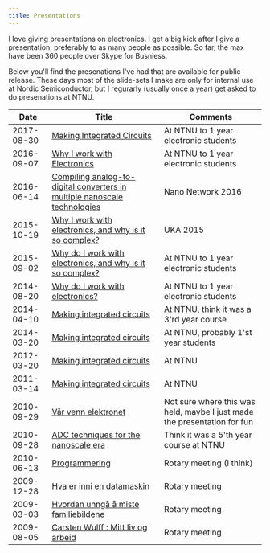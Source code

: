 ```yaml
---
title: Presentations
---
```


I love giving presentations on electronics. I get a big kick after I
give a presentation, preferably to as many people as possible. So far,
the max have been 360 people over Skype for Busniess.

Below you'll find the presenations I've had that are available for
public release. These days most of the slide-sets I make are only for
internal use at Nordic Semiconductor, but I regurarly (usually once a
year) get asked to do
presenations at NTNU.


| Date | Title  | Comments |
| ---- | -----  | -------  |
| 2017-08-30 | [Making Integrated Circuits](2017_08_30_Making_integrated_circuits.pdf) | At NTNU to 1 year  electronic students|
| 2016-09-07 | [Why I work with Electronics](2016-09-07_Why.pdf) | At NTNU to 1 year electronic students|
| 2016-06-14 | [Compiling analog-to-digital converters in multiple nanoscale technologies](2016-06-14_NanoNetwork.pdf)| Nano Network 2016 |
| 2015-10-19 | [Why I work with electronics, and why is it so complex?](2015-10-19_UKA.pdf) | UKA 2015 |
| 2015-09-02 | [Why do I work with electronics, and why is it so complex?](2015-09-02-NTNU_IC_public.pdf) |At NTNU to 1 year electronic students|
| 2014-08-20 | [Why do I work with electronics?](2014-08-20-NTNU_IC_public.pdf) |At NTNU to 1 year electronic students|
| 2014-04-10 | [Making integrated circuits](2014-04-10_Making_Integrated_Circuits_public.pdf) | At NTNU, think it was a 3'rd year course|
| 2014-03-20 | [Making integrated circuits](2014-03-20_Making_Integrated_Circuits_public.pdf) | At NTNU, probably 1'st year students |
| 2012-03-20 | [Making integrated circuits](2012-03-14_NTNU_ChipMaking_for_publication.pdf) | At NTNU |
| 2011-03-14 | [Making integrated circuits](2011-03-14_NTNU_ChipMaking_public_release.pdf) | At NTNU |
| 2010-09-29 | [Vår venn elektronet](2010_09_29_vaar_venn_elektronet.pdf) | Not sure where this was held, maybe I just made the presentation for fun |
| 2010-09-28 | [ADC techniques for the nanoscale era](2010_09_28_ADCs_tech_for_nanoscale_era.pdf) | Think it was a 5'th year course at NTNU |
| 2010-06-13 | [Programmering](2010_06_13_programming.pdf) |  Rotary meeting (I think) |
| 2009-12-28 | [Hva er inni en datamaskin](2009_12_28_hva_er_inni_datamaskin.pdf) | Rotary meeting |
| 2009-03-03 | [Hvordan unngå å miste familiebildene](2009_03_03_Hvordan_ungaa_familie_bildeloss.pdf) | Rotary meeting |
| 2009-08-05 | [Carsten Wulff : Mitt liv og arbeid](2008-08-05_Rotary_ego.pdf) | Rotary meeting |








